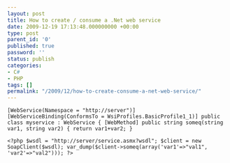 ```yaml
---
layout: post
title: How to create / consume a .Net web service
date: 2009-12-19 17:13:48.000000000 +00:00
type: post
parent_id: '0'
published: true
password: ''
status: publish
categories:
- C#
- PHP
tags: []
permalink: "/2009/12/how-to-create-consume-a-net-web-service/"
---
```

`[WebService(Namespace = "http://server")]
[WebServiceBinding(ConformsTo = WsiProfiles.BasicProfile1_1)]
public class myservice : WebService {
[WebMethod]
public string someq(string var1, string var2)
{
return var1+var2;
}
`

`<?php
$wsdl = "http://server/service.asmx?wsdl";
$client = new SoapClient($wsdl);
var_dump($client->someq(array('var1'=>"val1", 'var2'=>"val2")));
?>
`

